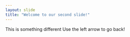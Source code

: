 ```yaml
---
layout: slide
title: "Welcome to our second slide!"
---
```

This is something different
Use the left arrow to go back!
